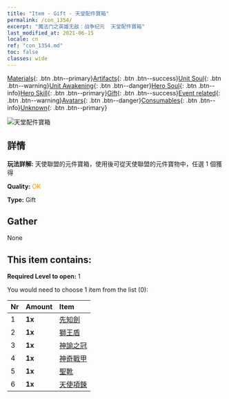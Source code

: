 ```yaml
---
title: "Item - Gift - 天堂配件寶箱"
permalink: /con_1354/
excerpt: "魔法门之英雄无敌：战争纪元  天堂配件寶箱"
last_modified_at: 2021-06-15
locale: cn
ref: "con_1354.md"
toc: false
classes: wide
---
```

 [Materials](/ItemsCN/){: .btn .btn--primary}[Artifacts](/ItemsCN/Artifacts/){: .btn .btn--success}[Unit Soul](/ItemsCN/UnitSoul/){: .btn .btn--warning}[Unit Awakening](/ItemsCN/UnitAwakening/){: .btn .btn--danger}[Hero Soul](/ItemsCN/HeroSoul/){: .btn .btn--info}[Hero Skill](/ItemsCN/HeroSkill/){: .btn .btn--primary}[Gift](/ItemsCN/Gift/){: .btn .btn--success}[Event related](/ItemsCN/Events/){: .btn .btn--warning}[Avatars](/ItemsCN/Avatars/){: .btn .btn--danger}[Consumables](/ItemsCN/Consumables/){: .btn .btn--info}[Unknown](/ItemsCN/Unknown/){: .btn .btn--primary}

 ![天堂配件寶箱](/images/t/i_906031.png)

## 詳情
 **玩法詳解:** 天使聯盟的元件寶箱，使用後可從天使聯盟的元件寶物中，任選 1 個獲得

 **Quality:** <span style="color: #FF8C00">OK</span>

 **Type:** Gift

## Gather

  None

## This item contains:

 **Required Level to open:** 1

 You would need to choose 1 item from the list (0):

  | Nr | Amount |     Item    |
  |:---|:-------|:------------|
  | 1 |  **1x** | [先知劍](/cn/Items/art_150/) |  | 
  | 2 |  **1x** | [獅王盾](/cn/Items/art_151/) |  | 
  | 3 |  **1x** | [神諭之冠](/cn/Items/art_152/) |  | 
  | 4 |  **1x** | [神奇戰甲](/cn/Items/art_153/) |  | 
  | 5 |  **1x** | [聖靴](/cn/Items/art_154/) |  | 
  | 6 |  **1x** | [天使項鍊](/cn/Items/art_155/) |  | 
